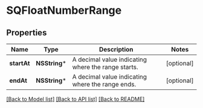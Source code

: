 # SQFloatNumberRange

## Properties
Name | Type | Description | Notes
------------ | ------------- | ------------- | -------------
**startAt** | **NSString*** | A decimal value indicating where the range starts. | [optional] 
**endAt** | **NSString*** | A decimal value indicating where the range ends. | [optional] 

[[Back to Model list]](../README.md#documentation-for-models) [[Back to API list]](../README.md#documentation-for-api-endpoints) [[Back to README]](../README.md)


